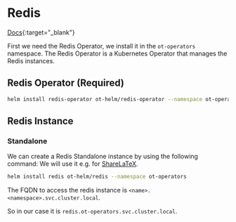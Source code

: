 # Redis

[Docs](https://ot-redis-operator.netlify.app/docs/){:target="\_blank"}

First we need the Redis Operator, we install it in the `ot-operators` namespace.
The Redis Operator is a Kubernetes Operator that manages the Redis instances.

## Redis Operator (Required)

```bash
helm install redis-operator ot-helm/redis-operator --namespace ot-operators --create-namespace
```

## Redis Instance

### Standalone

We can create a Redis Standalone instance by using the following command:
We will use it e.g. for [ShareLaTeX](../../custom/sharelatex).

```bash
helm install redis ot-helm/redis --namespace ot-operators
```

The FQDN to access the redis instance is `<name>.<namespace>.svc.cluster.local`.

So in our case it is `redis.ot-operators.svc.cluster.local`.
